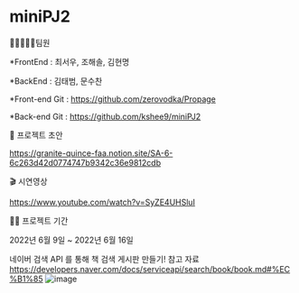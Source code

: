 # miniPJ2 

👨🏻‍🤝‍👨🏻팀원



*FrontEnd : 최서우, 조해솔, 김현명




*BackEnd : 김태범, 문수찬




*Front-end Git : https://github.com/zerovodka/Propage




*Back-end Git : https://github.com/kshee9/miniPJ2

🎨 프로젝트 초안




https://granite-quince-faa.notion.site/SA-6-6c263d42d0774747b9342c36e9812cdb

🎬 시연영상




https://www.youtube.com/watch?v=SyZE4UHSluI

👨‍💻 프로젝트 기간




2022년 6월 9일 ~ 2022년 6월 16일


네이버 검색 API 를 통해 책 검색 게시판 만들기!
참고 자료 https://developers.naver.com/docs/serviceapi/search/book/book.md#%EC%B1%85
![image](https://user-images.githubusercontent.com/105037035/183293346-41f2a71b-5bc3-4ddb-8aa5-9bb33038d35e.png)


